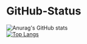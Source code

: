# GitHub-Status
<!-- ![Anurag's GitHub stats](https://github-readme-stats.vercel.app/api?username=ZhDev0&show_icons=true) -->

  ![Anurag's GitHub stats](https://github-readme-stats.vercel.app/api?username=ZhDev0&show_icons=true&theme=radical) <br>
[![Top Langs](https://github-readme-stats.vercel.app/api/top-langs/?username=ZhDev0&layout=compact)](https://github.com/ZhDev0/github-readme-stats)
